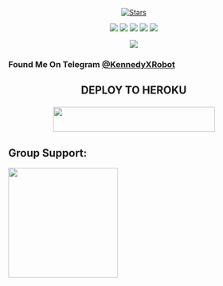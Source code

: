 <p align="center">
    <a href="https://github.com/KennedyProject/KennedyRobot/stargazers"><img src="https://img.shields.io/github/stars/KennedyProject/KennedyRobot?label=Stars&style=flat-square&logo=github&color=F10070" alt="Stars" /></a>
</p>
<p align="center">
    <a href="https://github.com/KennedyProject/KennedyRobot"> <img src="https://img.shields.io/github/repo-size/KennedyProject/KennedyRobot?color=orange&logo=github&logoColor=green&style=for-the-badge" /></a>
    <a href="https://github.com/KennedyProject/KennedyRobot/commits"> <img src="https://img.shields.io/github/last-commit/KennedyProject/KennedyRobot?color=blue&logo=github&logoColor=green&style=for-the-badge" /></a>
    <a href="https://github.com/KennedyProject/KennedyRobot/issues"> <img src="https://img.shields.io/github/issues/KennedyProject/KennedyRobot?color=blueviolet&logo=github&logoColor=green&style=for-the-badge" /></a>
    <a href="https://github.com/KennedyProject/KennedyRobot/network/members"> <img src="https://img.shields.io/github/forks/KennedyProject/KennedyRobot?color=red&logo=github&logoColor=green&style=for-the-badge" /></a>  
    <a href="https://pypi.org/project/Telethon/"> <img src="https://img.shields.io/pypi/v/telethon?color=yellow&label=telethon&logo=python&logoColor=green&style=for-the-badge" /></a>
</p>

<p align="center">
  <img src="https://telegra.ph/file/d040d6fbf5919acbbe92c.jpg">
</p>

### Found Me On Telegram [@KennedyXRobot](https://t.me/KennedyXRobot)



## <p align="center">DEPLOY TO HEROKU</p>

<p align="center"><a href="https://heroku.com/deploy?template=https://github.com/KennedyProject/KennedyRobot">
  <img src="https://img.shields.io/badge/Deploy%20To%20Heroku-aqua?style=flat&logo=heroku" width="325" height="50.100" /></a></p>

## Group Support:

   <a href="https://t.me/zeusspam"><img src="https://img.shields.io/badge/Group%20Support%3F-yes-yellow?&style=flat-square?&logo=telegram" width=220px></a></p>

